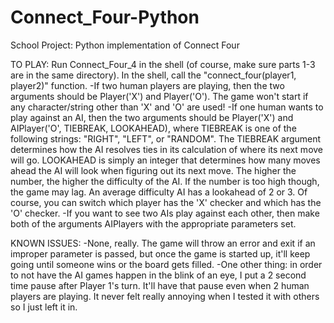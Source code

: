 # Connect_Four-Python
School Project:
Python implementation of Connect Four

TO PLAY:
Run Connect_Four_4 in the shell (of course, make sure parts 1-3 are in the same directory).
In the shell, call the "connect_four(player1, player2)" function. 
      -If two human players are playing, then the two arguments should be Player('X') and Player('O'). The game won't start if any character/string other than 'X' and 'O' are used!
      -If one human wants to play against an AI, then the two arguments should be Player('X') and AIPlayer('O', TIEBREAK, LOOKAHEAD), where TIEBREAK is one of the following strings: "RIGHT", "LEFT", or "RANDOM". The TIEBREAK argument determines how the AI resolves ties in its calculation of where its next move will go. LOOKAHEAD is simply an integer that determines how many moves ahead the AI will look when figuring out its next move. The higher the number, the higher the difficulty of the AI. If the number is too high though, the game may lag. An average difficulty AI has a lookahead of 2 or 3. Of course, you can switch which player has the 'X' checker and which has the 'O' checker.
      -If you want to see two AIs play against each other, then make both of the arguments AIPlayers with the appropriate parameters set.
  
KNOWN ISSUES:
-None, really. The game will throw an error and exit if an improper parameter is passed, but once the game is started up, it'll keep going until someone wins or the board gets filled. 
-One other thing: in order to not have the AI games happen in the blink of an eye, I put a 2 second time pause after Player 1's turn. It'll have that pause even when 2 human players are playing. It never felt really annoying when I tested it with others so I just left it in.

